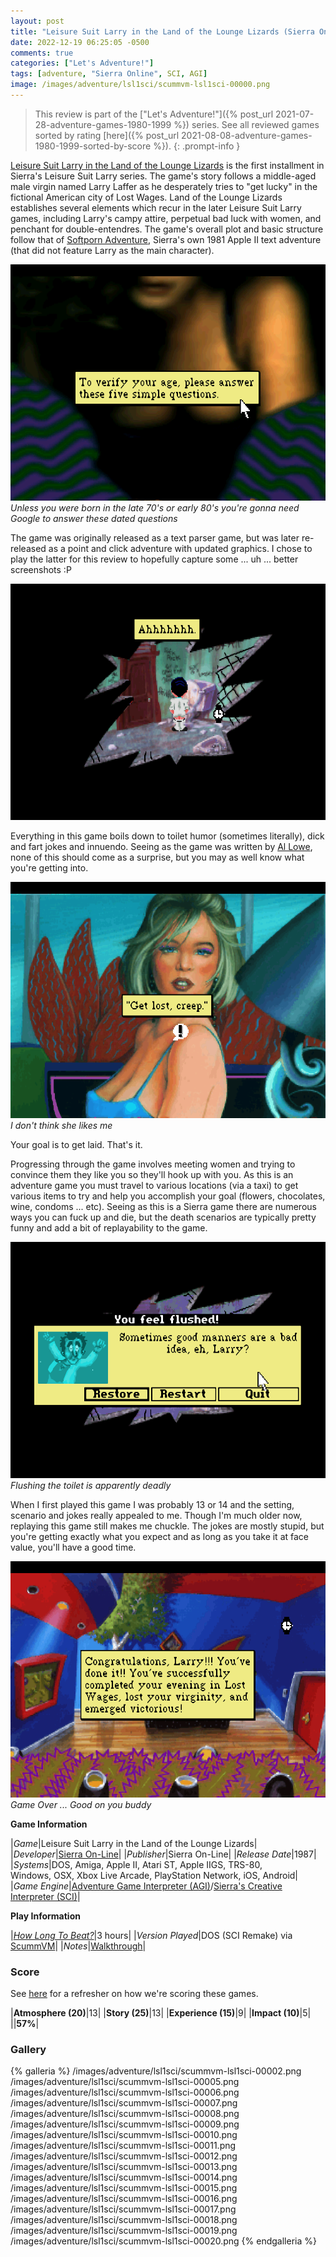 ```yaml
---
layout: post
title: "Leisure Suit Larry in the Land of the Lounge Lizards (Sierra On-Line) - 1987"
date: 2022-12-19 06:25:05 -0500
comments: true
categories: ["Let's Adventure!"]
tags: [adventure, "Sierra Online", SCI, AGI]
image: /images/adventure/lsl1sci/scummvm-lsl1sci-00000.png
---
```

> This review is part of the ["Let's Adventure!"]({% post_url 2021-07-28-adventure-games-1980-1999 %}) series. See all reviewed games sorted by rating [here]({% post_url 2021-08-08-adventure-games-1980-1999-sorted-by-score %}).
{: .prompt-info }

[Leisure Suit Larry in the Land of the Lounge Lizards](https://en.wikipedia.org/wiki/Leisure_Suit_Larry_in_the_Land_of_the_Lounge_Lizards) is the first installment in Sierra's Leisure Suit Larry series. The game's story follows a middle-aged male virgin named Larry Laffer as he desperately tries to "get lucky" in the fictional American city of Lost Wages. Land of the Lounge Lizards establishes several elements which recur in the later Leisure Suit Larry games, including Larry's campy attire, perpetual bad luck with women, and penchant for double-entendres. The game's overall plot and basic structure follow that of [Softporn Adventure](https://en.wikipedia.org/wiki/Softporn_Adventure), Sierra's own 1981 Apple II text adventure (that did not feature Larry as the main character).

![](/images/adventure/lsl1sci/scummvm-lsl1sci-00001.png)
_Unless you were born in the late 70's or early 80's you're gonna need Google to answer these dated questions_

The game was originally released as a text parser game, but was later re-released as a point and click adventure with updated graphics. I chose to play the latter for this review to hopefully capture some ... uh ... better screenshots :P

![](/images/adventure/lsl1sci/scummvm-lsl1sci-00003.png)

Everything in this game boils down to toilet humor (sometimes literally), dick and fart jokes and innuendo. Seeing as the game was written by [Al Lowe](https://en.wikipedia.org/wiki/Al_Lowe), none of this should come as a surprise, but you may as well know what you're getting into.

![](/images/adventure/lsl1sci/scummvm-lsl1sci-00011.png)
_I don't think she likes me_

Your goal is to get laid. That's it.

Progressing through the game involves meeting women and trying to convince them they like you so they'll hook up with you. As this is an adventure game you must travel to various locations (via a taxi) to get various items to try and help you accomplish your goal (flowers, chocolates, wine, condoms ... etc). Seeing as this is a Sierra game there are numerous ways you can fuck up and die, but the death scenarios are typically pretty funny and add a bit of replayability to the game.

![](/images/adventure/lsl1sci/scummvm-lsl1sci-00004.png)
_Flushing the toilet is apparently deadly_

When I first played this game I was probably 13 or 14 and the setting, scenario and jokes really appealed to me. Though I'm much older now, replaying this game still makes me chuckle. The jokes are mostly stupid, but you're getting exactly what you expect and as long as you take it at face value, you'll have a good time.

![](/images/adventure/lsl1sci/scummvm-lsl1sci-00021.png)
_Game Over ... Good on you buddy_

**Game Information**

|*Game*|Leisure Suit Larry in the Land of the Lounge Lizards|
|*Developer*|[Sierra On-Line](https://en.wikipedia.org/wiki/Sierra_Entertainment)|
|*Publisher*|Sierra On-Line|
|*Release Date*|1987|
|*Systems*|DOS, Amiga, Apple II, Atari ST, Apple IIGS, TRS-80,<br>Windows, OSX, Xbox Live Arcade, PlayStation Network, iOS, Android|
|*Game Engine*|[Adventure Game Interpreter (AGI)](https://wiki.scummvm.org/index.php?title=AGI)/[Sierra's Creative Interpreter (SCI)](https://wiki.scummvm.org/index.php?title=SCI)|

**Play Information**

|*[How Long To Beat?](https://howlongtobeat.com/game/5271)*|3 hours|
|*Version Played*|DOS (SCI Remake) via [ScummVM](https://www.scummvm.org/)|
|*Notes*|[Walkthrough](http://gamerwalkthroughs.com/leisure-suit-larry-vga/)|

### Score

See [here](https://www.alexbevi.com/blog/2021/07/28/adventure-games-1980-1999/#scoring) for a refresher on how we're scoring these games.

|**Atmosphere (20)**|13|
|**Story (25)**|13|
|**Experience (15)**|9|
|**Impact (10)**|5|
||**57%**|

### Gallery
{% galleria %}
/images/adventure/lsl1sci/scummvm-lsl1sci-00002.png
/images/adventure/lsl1sci/scummvm-lsl1sci-00005.png
/images/adventure/lsl1sci/scummvm-lsl1sci-00006.png
/images/adventure/lsl1sci/scummvm-lsl1sci-00007.png
/images/adventure/lsl1sci/scummvm-lsl1sci-00008.png
/images/adventure/lsl1sci/scummvm-lsl1sci-00009.png
/images/adventure/lsl1sci/scummvm-lsl1sci-00010.png
/images/adventure/lsl1sci/scummvm-lsl1sci-00011.png
/images/adventure/lsl1sci/scummvm-lsl1sci-00012.png
/images/adventure/lsl1sci/scummvm-lsl1sci-00013.png
/images/adventure/lsl1sci/scummvm-lsl1sci-00014.png
/images/adventure/lsl1sci/scummvm-lsl1sci-00015.png
/images/adventure/lsl1sci/scummvm-lsl1sci-00016.png
/images/adventure/lsl1sci/scummvm-lsl1sci-00017.png
/images/adventure/lsl1sci/scummvm-lsl1sci-00018.png
/images/adventure/lsl1sci/scummvm-lsl1sci-00019.png
/images/adventure/lsl1sci/scummvm-lsl1sci-00020.png
{% endgalleria %}